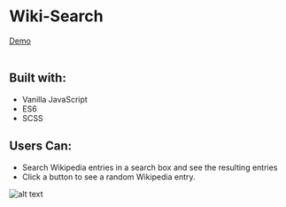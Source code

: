 <h1>Wiki-Search</h1>
<a href="https://bd2187.github.io/Wiki-Search/">
  Demo
</a>
<br />
<br />

<h2>Built with:</h2>
<ul>
  <li>Vanilla JavaScript</li>
  <li>ES6</li>
  <li>SCSS</li>
</ul>

<h2>Users Can:</h2>
<ul>
  <li>Search Wikipedia entries in a search box and see the resulting entries</li>
  <li>Click a button to see a random Wikipedia entry.</li>
</ul>

![alt text](https://media.giphy.com/media/jzEOcg2mN0O1G/giphy.gif)
